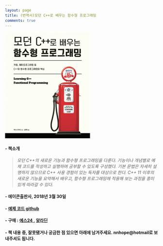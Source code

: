 ```yaml
---
layout: page
title: (번역서)모던 C++로 배우는 함수형 프로그래밍
comments: true
---
```


![](/img/book_c++_fp/cover.jpg)



#### - 책소개  
> *모던 C++의 새로운 기능과 함수형 프로그래밍을 다룬다. 기능이나 개념별로 예제 코드를 작성하고 실행하며 공부할 수 있도록 구성했다. 기본 문법은 자세히 설명하지 않으므로 C++ 사용 경험이 있는 독자를 대상으로 한다. C++ 11 이후의 새로운 기능을 요약해서 배우고, 함수형 프로그래밍에 적용해 보는 과정을 흥미 있게 따라갈 수 있다.*

#### - 에이콘출판사, 2018년 3월 30일  

#### - <a href="https://github.com/surinkim/learning_cpp_functional_programming_kor" target="_blank">예제 코드 github </a>

#### -  구매 : <a href="http://www.yes24.com/24/goods/59384637" target="_blank">예스24 </a>, <a href="http://www.aladin.co.kr/shop/wproduct.aspx?ItemId=138158223" target="_blank">알라딘</a>

#### - 책 내용 중, 잘못됐거나 궁금한 점 있으면 아래에 남겨주세요. nnhope@hotmail로 보내주셔도 됩니다.





